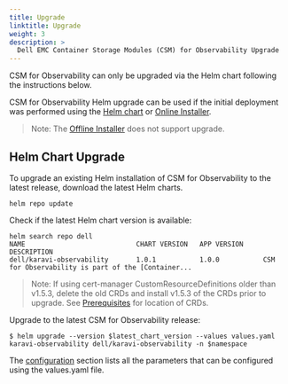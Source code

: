 ```yaml
---
title: Upgrade
linktitle: Upgrade 
weight: 3
description: >
  Dell EMC Container Storage Modules (CSM) for Observability Upgrade
---
```


CSM for Observability can only be upgraded via the Helm chart following the instructions below.

CSM for Observability Helm upgrade can be used if the initial deployment was performed using the [Helm chart](../deployment/helm) or [Online Installer](../deployment/online).

>Note: The [Offline Installer](../deployment/offline) does not support upgrade.


## Helm Chart Upgrade

To upgrade an existing Helm installation of CSM for Observability to the latest release, download the latest Helm charts.

```console
helm repo update
```

Check if the latest Helm chart version is available:

```console
helm search repo dell
NAME                            CHART VERSION   APP VERSION     DESCRIPTION
dell/karavi-observability       1.0.1           1.0.0           CSM for Observability is part of the [Container...
```

>Note: If using cert-manager CustomResourceDefinitions older than v1.5.3, delete the old CRDs and install v1.5.3 of the CRDs prior to upgrade. See [Prerequisites](../deployment/helm#prerequisites) for location of CRDs.

Upgrade to the latest CSM for Observability release:

```console
$ helm upgrade --version $latest_chart_version --values values.yaml karavi-observability dell/karavi-observability -n $namespace
```

The [configuration](../deployment/helm#configuration) section lists all the parameters that can be configured using the values.yaml file.
